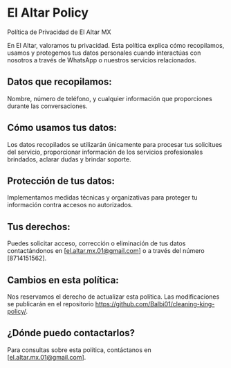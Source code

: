 # El Altar Policy
Política de Privacidad de El Altar MX

En El Altar, valoramos tu privacidad. Esta política explica cómo recopilamos, usamos y 
protegemos tus datos personales cuando interactúas con nosotros a través de WhatsApp o nuestros
servicios relacionados.

## Datos que recopilamos:
Nombre, número de teléfono, y cualquier información que proporciones durante las conversaciones.

## Cómo usamos tus datos:
Los datos recopilados se utilizarán únicamente para procesar tus solicitues del servicio, proporcionar información de los
servicios profesionales brindados, aclarar dudas y brindar soporte.

## Protección de tus datos:
Implementamos medidas técnicas y organizativas para proteger tu información contra accesos no autorizados.

## Tus derechos:
Puedes solicitar acceso, corrección o eliminación de tus datos contactándonos en [el.altar.mx.01@gmail.com] o a través del número
[8714151562].

## Cambios en esta política:
Nos reservamos el derecho de actualizar esta política. Las modificaciones se publicarán en el repositorio https://github.com/Balbi01/cleaning-king-policy/.

## ¿Dónde puedo contactarlos?
Para consultas sobre esta política, contáctanos en [el.altar.mx.01@gmail.com].
